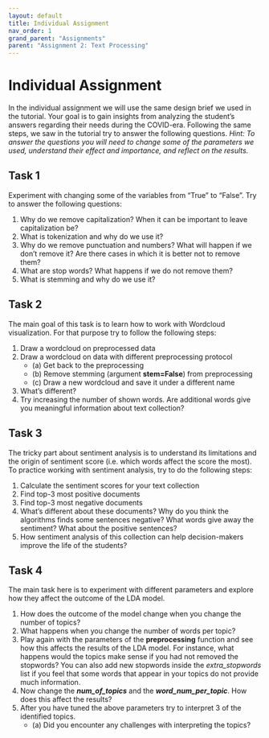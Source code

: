 ```yaml
---
layout: default
title: Individual Assignment
nav_order: 1
grand_parent: "Assignments"
parent: "Assignment 2: Text Processing"
---
```


# Individual Assignment

In the individual assignment we will use the same design brief we used in the tutorial. Your goal is to gain insights from analyzing the student’s answers regarding their needs during the COVID-era. Following the same steps, we saw in the tutorial try to answer the following questions. *Hint: To answer the questions you will need to change some of the parameters we used, understand their effect and importance, and reflect on the results.*  

## Task 1
Experiment with changing some of the variables from “True” to “False”. Try to answer the following questions:
1. Why do we remove capitalization? When it can be important to leave capitalization be?
2. What is tokenization and why do we use it?
3. Why do we remove punctuation and numbers? What will happen if we don’t remove it? Are there cases in which it is better not to remove them?
4. What are stop words? What happens if we do not remove them?
5. What is stemming and why do we use it?

## Task 2
The main goal of this task is to learn how to work with Wordcloud visualization. For that purpose try to follow the following steps:
1. Draw a wordcloud on preprocessed data
2. Draw a wordcloud on data with different preprocessing protocol  
    * (a) Get back to the preprocessing  
    * (b) Remove stemming (argument **stem=False**) from preprocessing  
    * (c) Draw a new wordcloud and save it under a different name  
3. What’s different?
4. Try increasing the number of shown words. Are additional words give you meaningful information about text collection?

## Task 3
The tricky part about sentiment analysis is to understand its limitations and the origin of sentiment score (i.e. which words affect the score the most). To practice working with sentiment analysis, try to do the following steps:  
1. Calculate the sentiment scores for your text collection
2. Find top-3 most positive documents
3. Find top-3 most negative documents
4. What’s different about these documents? Why do you think the algorithms finds some sentences negative? What words give away the sentiment? What about the positive sentences?
5. How sentiment analysis of this collection can help decision-makers improve the life of the students?

## Task 4
The main task here is to experiment with different parameters and explore how they affect the outcome of the LDA model. 
1. How does the outcome of the model change when you change the number of topics?
2. What happens when you change the number of words per topic?
3. Play again with the parameters of the **preprocessing** function and see how this affects the results of the LDA model. For instance, what happens would the topics make sense if you had not removed the stopwords? You can also add new stopwords inside the *extra_stopwords* list  if you feel that some words that appear in your topics do not provide much information.
4. Now change the ***num_of_topics*** and the ***word_num_per_topic***. How does this affect the results?
5. After you have tuned the above parameters try to interpret 3 of the identified topics. 
    * (a) Did you encounter any challenges with interpreting the topics?

